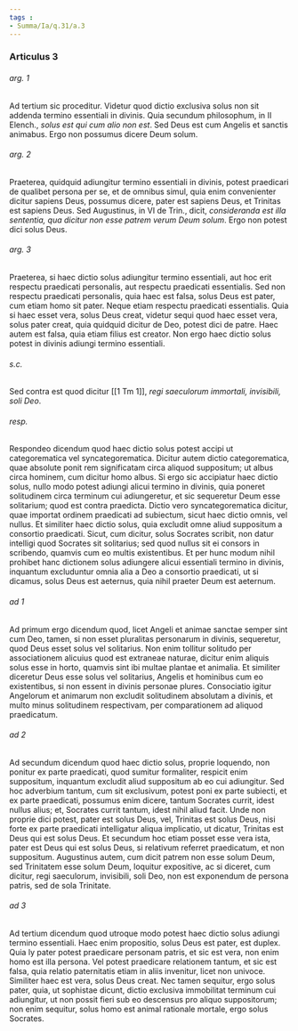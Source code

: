 ```yaml
---
tags : 
- Summa/Ia/q.31/a.3
---
```


### Articulus 3

###### arg. 1
Ad tertium sic proceditur. Videtur quod dictio exclusiva solus non sit addenda termino essentiali in divinis. Quia secundum philosophum, in II Elench., *solus est qui cum alio non est*. Sed Deus est cum Angelis et sanctis animabus. Ergo non possumus dicere Deum solum.

###### arg. 2
Praeterea, quidquid adiungitur termino essentiali in divinis, potest praedicari de qualibet persona per se, et de omnibus simul, quia enim convenienter dicitur sapiens Deus, possumus dicere, pater est sapiens Deus, et Trinitas est sapiens Deus. Sed Augustinus, in VI de Trin., dicit, *consideranda est illa sententia, qua dicitur non esse patrem verum Deum solum*. Ergo non potest dici solus Deus.

###### arg. 3
Praeterea, si haec dictio solus adiungitur termino essentiali, aut hoc erit respectu praedicati personalis, aut respectu praedicati essentialis. Sed non respectu praedicati personalis, quia haec est falsa, solus Deus est pater, cum etiam homo sit pater. Neque etiam respectu praedicati essentialis. Quia si haec esset vera, solus Deus creat, videtur sequi quod haec esset vera, solus pater creat, quia quidquid dicitur de Deo, potest dici de patre. Haec autem est falsa, quia etiam filius est creator. Non ergo haec dictio solus potest in divinis adiungi termino essentiali.

###### s.c.
Sed contra est quod dicitur [[1 Tm 1]], *regi saeculorum immortali, invisibili, soli Deo*.

###### resp.
Respondeo dicendum quod haec dictio solus potest accipi ut categorematica vel syncategorematica. Dicitur autem dictio categorematica, quae absolute ponit rem significatam circa aliquod suppositum; ut albus circa hominem, cum dicitur homo albus. Si ergo sic accipiatur haec dictio solus, nullo modo potest adiungi alicui termino in divinis, quia poneret solitudinem circa terminum cui adiungeretur, et sic sequeretur Deum esse solitarium; quod est contra praedicta. Dictio vero syncategorematica dicitur, quae importat ordinem praedicati ad subiectum, sicut haec dictio omnis, vel nullus. Et similiter haec dictio solus, quia excludit omne aliud suppositum a consortio praedicati. Sicut, cum dicitur, solus Socrates scribit, non datur intelligi quod Socrates sit solitarius; sed quod nullus sit ei consors in scribendo, quamvis cum eo multis existentibus. Et per hunc modum nihil prohibet hanc dictionem solus adiungere alicui essentiali termino in divinis, inquantum excluduntur omnia alia a Deo a consortio praedicati, ut si dicamus, solus Deus est aeternus, quia nihil praeter Deum est aeternum.

###### ad 1
Ad primum ergo dicendum quod, licet Angeli et animae sanctae semper sint cum Deo, tamen, si non esset pluralitas personarum in divinis, sequeretur, quod Deus esset solus vel solitarius. Non enim tollitur solitudo per associationem alicuius quod est extraneae naturae, dicitur enim aliquis solus esse in horto, quamvis sint ibi multae plantae et animalia. Et similiter diceretur Deus esse solus vel solitarius, Angelis et hominibus cum eo existentibus, si non essent in divinis personae plures. Consociatio igitur Angelorum et animarum non excludit solitudinem absolutam a divinis, et multo minus solitudinem respectivam, per comparationem ad aliquod praedicatum.

###### ad 2
Ad secundum dicendum quod haec dictio solus, proprie loquendo, non ponitur ex parte praedicati, quod sumitur formaliter, respicit enim suppositum, inquantum excludit aliud suppositum ab eo cui adiungitur. Sed hoc adverbium tantum, cum sit exclusivum, potest poni ex parte subiecti, et ex parte praedicati, possumus enim dicere, tantum Socrates currit, idest nullus alius; et, Socrates currit tantum, idest nihil aliud facit. Unde non proprie dici potest, pater est solus Deus, vel, Trinitas est solus Deus, nisi forte ex parte praedicati intelligatur aliqua implicatio, ut dicatur, Trinitas est Deus qui est solus Deus. Et secundum hoc etiam posset esse vera ista, pater est Deus qui est solus Deus, si relativum referret praedicatum, et non suppositum. Augustinus autem, cum dicit patrem non esse solum Deum, sed Trinitatem esse solum Deum, loquitur expositive, ac si diceret, cum dicitur, regi saeculorum, invisibili, soli Deo, non est exponendum de persona patris, sed de sola Trinitate.

###### ad 3
Ad tertium dicendum quod utroque modo potest haec dictio solus adiungi termino essentiali. Haec enim propositio, solus Deus est pater, est duplex. Quia ly pater potest praedicare personam patris, et sic est vera, non enim homo est illa persona. Vel potest praedicare relationem tantum, et sic est falsa, quia relatio paternitatis etiam in aliis invenitur, licet non univoce. Similiter haec est vera, solus Deus creat. Nec tamen sequitur, ergo solus pater, quia, ut sophistae dicunt, dictio exclusiva immobilitat terminum cui adiungitur, ut non possit fieri sub eo descensus pro aliquo suppositorum; non enim sequitur, solus homo est animal rationale mortale, ergo solus Socrates.

